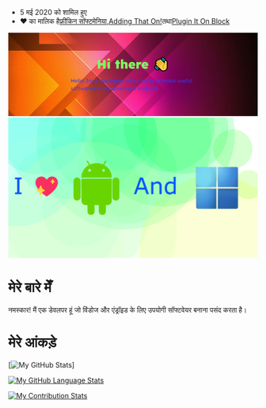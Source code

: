 -   5 मई 2020 को शामिल हुए
-   ❤️ का मालिक है[फ्रीकिन सॉफ्टमेनिया](https://github.com/FreakinSoftMania),[Adding That On!](https://github.com/Adding-That-On)तथा[Plugin It On Block](https://github.com/Pluging-it-on-block)

![Welcome!](./img/welcome-message.png)![I love Android and Windows!](./img/android-and-windows-fan.png)

# मेरे बारे मेँ

नमस्कार! मैं एक डेवलपर हूं जो विंडोज और एंड्रॉइड के लिए उपयोगी सॉफ्टवेयर बनाना पसंद करता है।

# मेरे आंकड़े

\[![My GitHub Stats](https://github-readme-stats.vercel.app/api/?username=Minionguyjpro&count_private=true&theme=react&showicons=true)]

[![My GitHub Language Stats](https://github-readme-stats.vercel.app/api/top-langs/?username=Minionguyjpro&langs_count=5&theme=react)](<>)

[![My Contribution Stats](https://github-contribution-stats.vercel.app/api/?username=Minionguyjpro)](https://github.com/Minionguyjpro/github-contribution-stats/)
